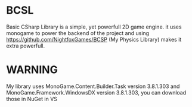# BCSL
Basic CSharp Library is a simple, yet powerfull 2D game engine. 
it uses monogame to power the backend of the project and using https://github.com/NightfoxGames/BCSP (My Physics Library) makes it extra powerfull.

# WARNING
My library uses MonoGame.Content.Builder.Task version 3.8.1.303 and MonoGame.Framework.WindowsDX version 3.8.1.303, you can download those in NuGet in VS
